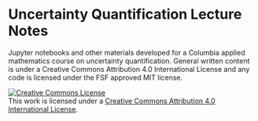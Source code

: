 # Uncertainty Quantification Lecture Notes

Jupyter notebooks and other materials developed for a Columbia applied mathematics course on uncertainty quantification.  General written content is under a Creative Commons Attribution 4.0 International License and any code is licensed under the FSF approved MIT license.

<a rel="license" href="http://creativecommons.org/licenses/by/4.0/"><img alt="Creative Commons License" style="border-width:0" src="https://i.creativecommons.org/l/by/4.0/88x31.png" /></a><br />This work is licensed under a <a rel="license" href="http://creativecommons.org/licenses/by/4.0/">Creative Commons Attribution 4.0 International License</a>.

